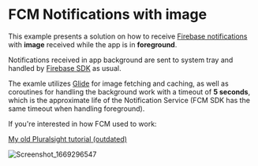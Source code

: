 # FCM Notifications with image

This example presents a solution on how to receive [Firebase notifications](https://firebase.google.com/docs/cloud-messaging) with **image** received while the app is in **foreground**.

Notifications received in app background are sent to system tray and handled by [Firebase SDK](https://firebase.google.com/docs/cloud-messaging/android/receive) as usual.

The examle utilizes [Glide](https://github.com/bumptech/glide) for image fetching and caching, as well as coroutines for handling the background work with a timeout of **5 seconds**, which is the approximate life of the Notification Service (FCM SDK has the same timeout when handling foreground).

If you're interested in how FCM used to work:

[My old Pluralsight tutorial (outdated)](https://www.pluralsight.com/guides/push-notifications-with-firebase-cloud-messaging)

![Screenshot_1669296547](https://user-images.githubusercontent.com/19796939/203799724-f557e8b0-ef19-46bb-b1b5-ef4b381e6552.png)

